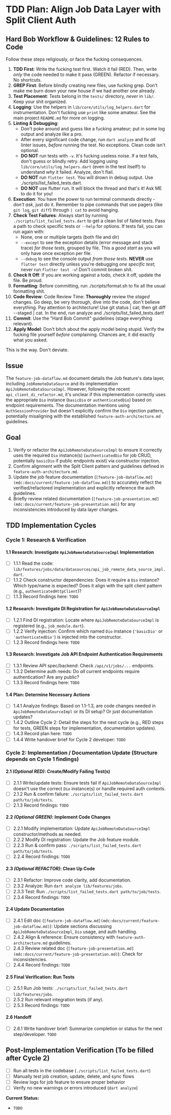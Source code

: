 # TDD Plan: Align Job Data Layer with Split Client Auth

## Hard Bob Workflow & Guidelines: 12 Rules to Code

Follow these steps religiously, or face the fucking consequences.

1.  **TDD First**: Write the fucking test first. Watch it fail (RED). Then, write *only* the code needed to make it pass (GREEN). Refactor if necessary. No shortcuts.
2.  **GREP First**: Before blindly creating new files, use fucking grep. Don't make me burn down your new house if we had another one already.
3.  **Test Placement**: Tests belong in the `tests/` directory, *never* in `lib/`. Keep your shit organized.
4.  **Logging**: Use the helpers in `lib/core/utils/log_helpers.dart` for instrumentation. Don't fucking use `print` like some amateur. See the main project `README.md` for more on logging.
5.  **Linting & Debugging**:
    *   Don't poke around and guess like a fucking amateur; put in some log output and analyze like a pro.
    *   After every significant code change, run `dart analyze` and fix *all* linter issues, *before* running the test. No exceptions. Clean code isn't optional.
    *   **DO NOT** run tests with `-v`. It's fucking useless noise. If a test fails, don't guess or blindly retry. Add logging using `lib/core/utils/log_helpers.dart` (even in the test itself!) to understand *why* it failed. Analyze, don't flail.
    *   **DO NOT** run `flutter test`. You will drown in debug output. Use ./scripts/list_failed_tests.dart.
    *   **DO NOT** use flutter run. It will block the thread and that's it! Ask ME to do it for you!
6.  **Execution**: You have the power to run terminal commands directly - *don't ask*, just do it. Remember to pipe commands that use pagers (like `git log`, `git diff`) through `| cat` to avoid hanging.
7.  **Check Test Failures**: Always start by running `./scripts/list_failed_tests.dart` to get a clean list of failed tests. Pass a path to check specific tests or `--help` for options. If tests fail, you can run again with:
    *   None, one or multiple targets (both file and dir)
    *   `--except` to see the exception details (error message and stack trace) *for those tests*, grouped by file. This a *good start* as you will only have once exception per file.
    *   `--debug` to see the console output *from those tests*.
    **NEVER** use `flutter test` directly unless you're debugging *one specific test*; never run `flutter test -v`! Don't commit broken shit.
8.  **Check It Off**: If you are working against a todo, check it off, update the file. Be proud.
9.  **Formatting**: Before committing, run ./scripts/format.sh to fix all the usual formatting shit.
10. **Code Review**: Code Review Time: **Thoroughly** review the *staged* changes. Go deep, be very thorough, dive into the code, don't believe everything. Pay attention to architecture! Use git status | cat; then git diff --staged | cat. In the end, run analyze and ./scripts/list_failed_tests.dart!
11. **Commit**: Use the "Hard Bob Commit" guidelines (stage everything relevant).
12. **Apply Model**: Don't bitch about the apply model being stupid. Verify the fucking file yourself *before* complaining. Chances are, it did exactly what you asked.

This is the way. Don't deviate.

## Issue

The `feature-job-dataflow.md` document details the Job feature's data layer, including `JobRemoteDataSource` and its implementation `ApiJobRemoteDataSourceImpl`. However, following the recent `api_client_di_refactor.md`, it's unclear if this implementation correctly uses the appropriate `Dio` instance (`basicDio` or `authenticatedDio`) based on endpoint requirements. The documentation mentions using `AuthSessionProvider` but doesn't explicitly confirm the `Dio` injection pattern, potentially misaligning with the established `feature-auth-architecture.md` guidelines.

## Goal

1.  Verify or refactor the `ApiJobRemoteDataSourceImpl` to ensure it correctly uses the required `Dio` instance(s) (`authenticatedDio` for job CRUD, potentially `basicDio` if public endpoints exist) via constructor injection.
2.  Confirm alignment with the Split Client pattern and guidelines defined in `feature-auth-architecture.md`.
3.  Update the job feature documentation (`[feature-job-dataflow.md](mdc:docs/current/feature-job-dataflow.md)`) to accurately reflect the verified/refactored implementation and explicitly reference the auth guidelines.
4.  Briefly review related documentation (`[feature-job-presentation.md](mdc:docs/current/feature-job-presentation.md)`) for any inconsistencies introduced by data layer changes.

## TDD Implementation Cycles

### Cycle 1: Research & Verification

#### 1.1 Research: Investigate `ApiJobRemoteDataSourceImpl` Implementation
- [ ] 1.1.1 Read the code: `lib/features/jobs/data/datasources/api_job_remote_data_source_impl.dart`.
- [ ] 1.1.2 Check constructor dependencies: Does it require a `Dio` instance? Which type/name is expected? Does it align with the split client pattern (e.g., `authenticatedHttpClient`)?
- [ ] 1.1.3 Record findings here: `TODO`

#### 1.2 Research: Investigate DI Registration for `ApiJobRemoteDataSourceImpl`
- [ ] 1.2.1 Find DI registration: Locate where `ApiJobRemoteDataSourceImpl` is registered (e.g., `job_module.dart`).
- [ ] 1.2.2 Verify injection: Confirm which named `Dio` instance (`'basicDio'` or `'authenticatedDio'`) is injected into the constructor.
- [ ] 1.2.3 Record findings here: `TODO`

#### 1.3 Research: Investigate Job API Endpoint Authentication Requirements
- [ ] 1.3.1 Review API spec/backend: Check `/api/v1/jobs/...` endpoints.
- [ ] 1.3.2 Determine auth needs: Do *all* current endpoints require authentication? Are any public?
- [ ] 1.3.3 Record findings here: `TODO`

#### 1.4 Plan: Determine Necessary Actions
- [ ] 1.4.1 Analyze findings: Based on 1.1-1.3, are code changes needed in `ApiJobRemoteDataSourceImpl` or its DI setup? Or just documentation updates?
- [ ] 1.4.2 Outline Cycle 2: Detail the steps for the next cycle (e.g., RED steps for tests, GREEN steps for implementation, documentation updates).
- [ ] 1.4.3 Record plan here: `TODO`
- [ ] 1.4.4 Write handover brief for Cycle 2 developer: `TODO`

### Cycle 2: Implementation / Documentation Update (Structure depends on Cycle 1 findings)

#### 2.1 *(Optional RED)*: Create/Modify Failing Test(s)
- [ ] 2.1.1 Write/update tests: Ensure tests fail if `ApiJobRemoteDataSourceImpl` doesn't use the correct `Dio` instance(s) or handle required auth contexts.
- [ ] 2.1.2 Run & confirm failure: `./scripts/list_failed_tests.dart path/to/job/tests`.
- [ ] 2.1.3 Record findings: `TODO`

#### 2.2 *(Optional GREEN)*: Implement Code Changes
- [ ] 2.2.1 Modify implementation: Update `ApiJobRemoteDataSourceImpl` constructor/methods as needed.
- [ ] 2.2.2 Modify DI registration: Update the Job feature module.
- [ ] 2.2.3 Run & confirm pass: `./scripts/list_failed_tests.dart path/to/job/tests`.
- [ ] 2.2.4 Record findings: `TODO`

#### 2.3 *(Optional REFACTOR)*: Clean Up Code
- [ ] 2.3.1 Refactor: Improve code clarity, add documentation.
- [ ] 2.3.2 Analyze: Run `dart analyze lib/features/jobs`.
- [ ] 2.3.3 Test: Run `./scripts/list_failed_tests.dart path/to/job/tests`.
- [ ] 2.3.4 Record findings: `TODO`

#### 2.4 Update Documentation
- [ ] 2.4.1 Edit doc (`[feature-job-dataflow.md](mdc:docs/current/feature-job-dataflow.md)`): Update sections discussing `ApiJobRemoteDataSourceImpl`, `Dio` usage, and auth handling.
- [ ] 2.4.2 Align & reference: Ensure consistency with `feature-auth-architecture.md` guidelines.
- [ ] 2.4.3 Review related doc (`[feature-job-presentation.md](mdc:docs/current/feature-job-presentation.md)`): Check for inconsistencies.
- [ ] 2.4.4 Record findings: `TODO`

#### 2.5 Final Verification: Run Tests
- [ ] 2.5.1 Run Job tests: `./scripts/list_failed_tests.dart lib/features/jobs`.
- [ ] 2.5.2 Run relevant integration tests (if any).
- [ ] 2.5.3 Record findings: `TODO`

#### 2.6 Handoff
- [ ] 2.6.1 Write handover brief: Summarize completion or status for the next step/developer. `TODO`

## Post-Implementation Verification (To be filled after Cycle 2)

- [ ] Run all tests in the codebase (`./scripts/list_failed_tests.dart`)
- [ ] Manually test job creation, update, delete, and sync flows
- [ ] Review logs for job feature to ensure proper behavior
- [ ] Verify no new warnings or errors introduced (`dart analyze`)

**Current Status:**
- `TODO` 